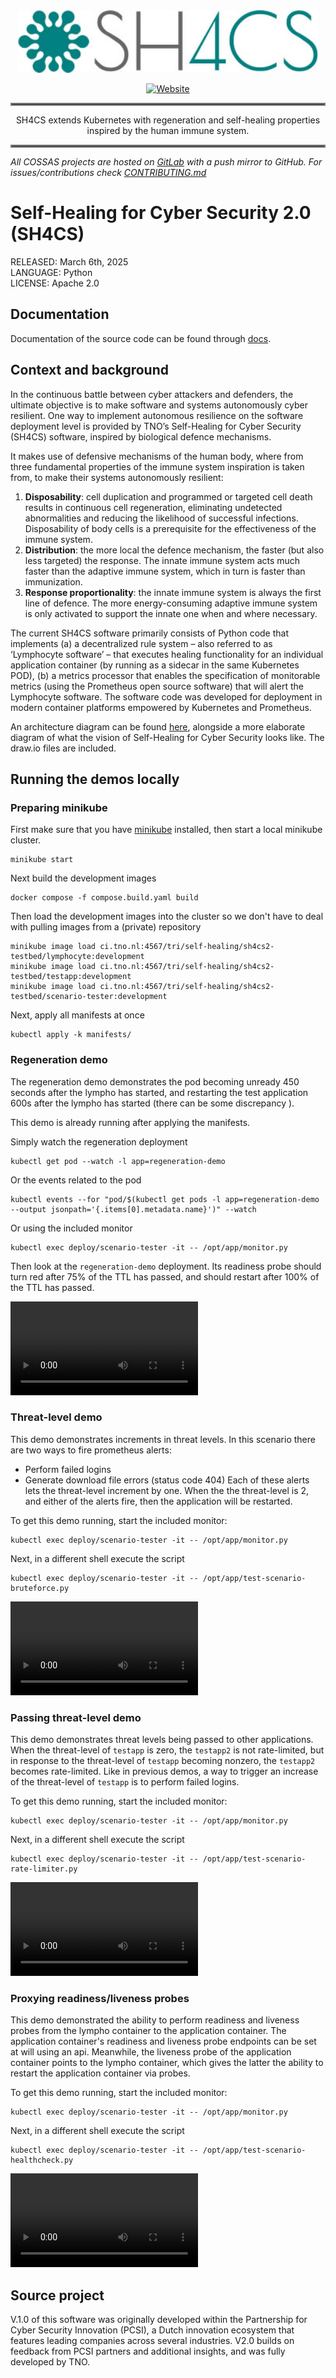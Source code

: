 <div align="center">
<a href="https://gitlab.com/cossas/sh4cs/-/tree/master"><img src="img/SH4CS-logo.jpg" height="100px" />

![Website](https://img.shields.io/badge/website-cossas--project.org-orange)
</div></a>

<hr style="border:2px solid gray"> </hr>
<div align="center">
SH4CS extends Kubernetes with regeneration and self-healing properties inspired by the human immune system.</div>
<hr style="border:2px solid gray"> </hr>

_All COSSAS projects are hosted on [GitLab](https://gitlab.com/cossas/sh4cs/) with a push mirror to GitHub. For issues/contributions check [CONTRIBUTING.md](https://gitlab.com/cossas/home/-/blob/main/CONTRIBUTING.md)_


# Self-Healing for Cyber Security 2.0 (SH4CS)


RELEASED: March 6th, 2025\
LANGUAGE: Python\
LICENSE: Apache 2.0


## Documentation
Documentation of the source code can be found through [docs](https://cossas.gitlab.io/sh4cs).

## Context and background
In the continuous battle between cyber attackers and defenders, the ultimate objective is to make software and systems autonomously cyber resilient. One way to implement autonomous resilience on the software deployment level is provided by TNO’s Self-Healing for Cyber Security (SH4CS) software, inspired by biological defence mechanisms.

It makes use of defensive mechanisms of the human body, where from three fundamental properties of the immune system inspiration is taken from, to make their systems autonomously resilient:

1.	**Disposability**: cell duplication and programmed or targeted cell death results in continuous cell regeneration, eliminating undetected abnormalities and reducing the likelihood of successful infections. Disposability of body cells is a prerequisite for the effectiveness of the immune system.
2.	**Distribution**: the more local the defence mechanism, the faster (but also less targeted) the response. The innate immune system acts much faster than the adaptive immune system, which in turn is faster than immunization.
3.	**Response proportionality**: the innate immune system is always the first line of defence. The more energy-consuming adaptive immune system is only activated to support the innate one when and where necessary.

The current SH4CS software primarily consists of Python code that implements (a) a decentralized rule system – also referred to as ‘Lymphocyte software’ – that executes healing functionality for an individual application container (by running as a sidecar in the same Kubernetes POD), (b) a metrics processor that enables the specification of monitorable metrics (using the Prometheus open source software) that will alert the Lymphocyte software. The software code was developed for deployment in modern container platforms empowered by Kubernetes and Prometheus.

An architecture diagram can be found [here](img/architecture_overview_SH4CS_realized.png), alongside a more elaborate diagram of what the vision of Self-Healing for Cyber Security looks like. The draw.io files are included.


## Running the demos locally

### Preparing minikube
First make sure that you have [minikube](https://minikube.sigs.k8s.io/docs/start/) installed, then start a local minikube cluster.
```shell
minikube start
```

Next build the development images
```shell
docker compose -f compose.build.yaml build
```

Then load the development images into the cluster so we don't have to deal with pulling images from a (private) repository
```shell
minikube image load ci.tno.nl:4567/tri/self-healing/sh4cs2-testbed/lymphocyte:development
minikube image load ci.tno.nl:4567/tri/self-healing/sh4cs2-testbed/testapp:development
minikube image load ci.tno.nl:4567/tri/self-healing/sh4cs2-testbed/scenario-tester:development
```

Next, apply all manifests at once
```shell
kubectl apply -k manifests/
```


### Regeneration demo

The regeneration demo demonstrates the pod becoming unready 450 seconds after the lympho has started, and restarting the test application 600s after the lympho has started (there can be some discrepancy ).

This demo is already running after applying the manifests.

Simply watch the regeneration deployment
```shell
kubectl get pod --watch -l app=regeneration-demo
```
Or the events related to the pod
```shell
kubectl events --for "pod/$(kubectl get pods -l app=regeneration-demo --output jsonpath='{.items[0].metadata.name}')" --watch
```

Or using the included monitor
```shell
kubectl exec deploy/scenario-tester -it -- /opt/app/monitor.py
```

Then look at the `regeneration-demo` deployment.
Its readiness probe should turn red after 75% of the TTL has passed, and should restart after 100% of the TTL has passed.

![](examples/regeneration-demo.mp4)


### Threat-level demo

This demo demonstrates increments in threat levels.
In this scenario there are two ways to fire prometheus alerts:
- Perform failed logins
- Generate download file errors (status code 404)
Each of these alerts lets the threat-level increment by one.
When the the threat-level is 2, and either of the alerts fire, then the application will be restarted.

To get this demo running, start the included monitor:
```shell
kubectl exec deploy/scenario-tester -it -- /opt/app/monitor.py
```

Next, in a different shell execute the script
```shell
kubectl exec deploy/scenario-tester -it -- /opt/app/test-scenario-bruteforce.py
```

![](examples/bruteforce-demo.mp4)

### Passing threat-level demo

This demo demonstrates threat levels being passed to other applications.
When the threat-level of `testapp` is zero, the `testapp2` is not rate-limited, but in response to the threat-level of `testapp` becoming nonzero, the `testapp2` becomes rate-limited.
Like in previous demos, a way to trigger an increase of the threat-level of `testapp` is to perform failed logins.

To get this demo running, start the included monitor:
```shell
kubectl exec deploy/scenario-tester -it -- /opt/app/monitor.py
```

Next, in a different shell execute the script
```shell
kubectl exec deploy/scenario-tester -it -- /opt/app/test-scenario-rate-limiter.py
```

![](examples/rate-limiter-demo.mp4)


### Proxying readiness/liveness probes

This demo demonstrated the ability to perform readiness and liveness probes from the lympho container to the application container.
The application container's readiness and liveness probe endpoints can be set at will using an api.
Meanwhile, the liveness probe of the application container points to the lympho container, which gives the latter the ability to restart the application container via probes.

To get this demo running, start the included monitor:
```shell
kubectl exec deploy/scenario-tester -it -- /opt/app/monitor.py
```

Next, in a different shell execute the script
```shell
kubectl exec deploy/scenario-tester -it -- /opt/app/test-scenario-healthcheck.py
```

![](examples/healthcheck-demo.mp4)

## Source project
V.1.0 of this software was originally developed within the Partnership for Cyber Security Innovation (PCSI), a Dutch innovation ecosystem that features leading companies across several industries. V2.0 builds on feedback from PCSI partners and additional insights, and was fully developed by TNO.
